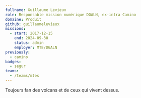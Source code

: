 ```yaml
---
fullname: Guillaume Levieux
role: Responsable mission numérique DGALN, ex-intra Camino
domaine: Produit
github: guillaumelevieux
missions:
  - start: 2017-12-15
    end: 2024-09-30
    status: admin
    employer: MTE/DGALN
previously:
  - camino
badges:
  - segur
teams:
  - /teams/mtes
---
```


Toujours fan des volcans et de ceux qui vivent dessus.
